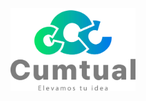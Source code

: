 <div align="center">
    <img src="/src/assets/img/logocumtual-23.webp" alt="Logo Cumtual" width="200" />
</div>